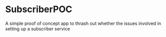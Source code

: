 # SubscriberPOC

A simple proof of concept app to thrash out whether the issues involved in setting up a subscriber service
